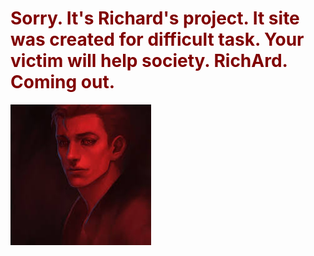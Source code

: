 <html>
 <head>
</head>
 <body background="#000000" text="#800000">
  <h1> Sorry. It's Richard's project. It site was created for difficult task. Your victim will help society. RichArd. Coming out.</h1>
  <img src="Good_evil.jpg">
  </body>
 </html>
